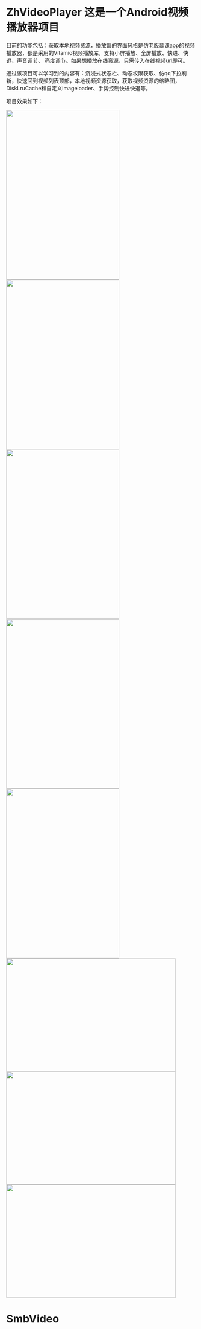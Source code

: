# ZhVideoPlayer 这是一个Android视频播放器项目



目前的功能包括：获取本地视频资源，播放器的界面风格是仿老版慕课app的视频播放器，都是采用的Vitamio视频播放库，支持小屏播放、全屏播放、快进、快退、声音调节、
亮度调节。如果想播放在线资源，只需传入在线视频url即可。

通过该项目可以学习到的内容有：沉浸式状态栏、动态权限获取、仿qq下拉刷新，快速回到视频列表顶部，本地视频资源获取，获取视频资源的缩略图，DiskLruCache和自定义imageloader、手势控制快进快退等。    


项目效果如下：    

<img width="300" height="450" src="https://github.com/JustRight815/ZhVideoPlayer/blob/master/screenshots/6.png"/><img width="300" height="450" src="https://github.com/JustRight815/ZhVideoPlayer/blob/master/screenshots/7.png"/><img width="300" height="450" src="https://github.com/JustRight815/ZhVideoPlayer/blob/master/screenshots/2.jpg"/><img width="300" height="450" src="https://github.com/JustRight815/ZhVideoPlayer/blob/master/screenshots/5.png"/><img width="300" height="450" src="https://github.com/JustRight815/ZhVideoPlayer/blob/master/screenshots/4.jpg"/><img width="450" height="300" src="https://github.com/JustRight815/ZhVideoPlayer/blob/master/screenshots/1.jpg"/><img width="450" height="300" src="https://github.com/JustRight815/ZhVideoPlayer/blob/master/screenshots/8.jpg"/><img width="450" height="300" src="https://github.com/JustRight815/ZhVideoPlayer/blob/master/screenshots/9.jpg"/>
# SmbVideo
